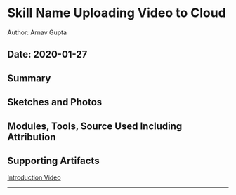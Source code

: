 #  Skill Name Uploading Video to Cloud

Author: Arnav Gupta

Date: 2020-01-27
-----

## Summary


## Sketches and Photos


## Modules, Tools, Source Used Including Attribution


## Supporting Artifacts

<!DOCTYPE html>
<html lang = "en-US">
<body>
  <div>
    <a href="https://drive.google.com/file/d/1ORtQkmdKfsH5NmU07JJDm6YqZVsGUwb4/view?usp=sharing">Introduction Video</a>
  </div>
</body>
</html>

-----
